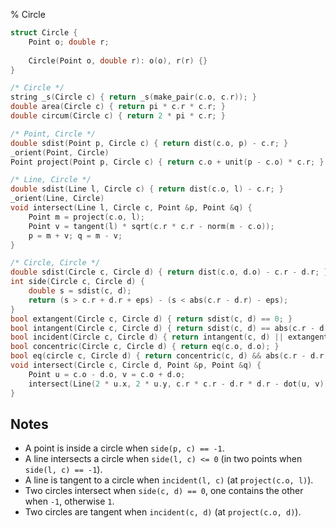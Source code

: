 % Circle

```c++
struct Circle {
    Point o; double r;
    
    Circle(Point o, double r): o(o), r(r) {}
}

/* Circle */
string _s(Circle c) { return _s(make_pair(c.o, c.r)); }
double area(Circle c) { return pi * c.r * c.r; }
double circum(Circle c) { return 2 * pi * c.r; }

/* Point, Circle */
double sdist(Point p, Circle c) { return dist(c.o, p) - c.r; }
_orient(Point, Circle)
Point project(Point p, Circle c) { return c.o + unit(p - c.o) * c.r; }

/* Line, Circle */
double sdist(Line l, Circle c) { return dist(c.o, l) - c.r; }
_orient(Line, Circle)
void intersect(Line l, Circle c, Point &p, Point &q) {
    Point m = project(c.o, l);
    Point v = tangent(l) * sqrt(c.r * c.r - norm(m - c.o));
    p = m + v; q = m - v;
}

/* Circle, Circle */
double sdist(Circle c, Circle d) { return dist(c.o, d.o) - c.r - d.r; }
int side(Circle c, Circle d) {
    double s = sdist(c, d);
    return (s > c.r + d.r + eps) - (s < abs(c.r - d.r) - eps);
}
bool extangent(Circle c, Circle d) { return sdist(c, d) == 0; }
bool intangent(Circle c, Circle d) { return sdist(c, d) == abs(c.r - d.r); }
bool incident(Circle c, Circle d) { return intangent(c, d) || extangent(c, d); }
bool concentric(Circle c, Circle d) { return eq(c.o, d.o); }
bool eq(circle c, Circle d) { return concentric(c, d) && abs(c.r - d.r) < eps; }
void intersect(Circle c, Circle d, Point &p, Point &q) {
    Point u = c.o - d.o, v = c.o + d.o;
    intersect(Line(2 * u.x, 2 * u.y, c.r * c.r - d.r * d.r - dot(u, v)), d, p, q);
}
```

## Notes
- A point is inside a circle when `side(p, c) == -1`.
- A line intersects a circle when `side(l, c) <= 0` (in two points when `side(l, c) == -1`).
- A line is tangent to a circle when `incident(l, c)` (at `project(c.o, l)`).
- Two circles intersect when `side(c, d) == 0`, one contains the other when `-1`, otherwise `1`.
- Two circles are tangent when `incident(c, d)` (at `project(c.o, d)`).

